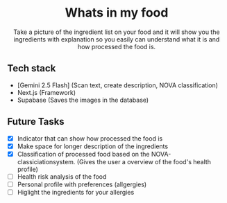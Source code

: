 <h1 align="center">Whats in my food</h1>

<p align="center">
  Take a picture of the ingredient list on your food and it will show you the ingredients with explanation so you easily can understand what it is and how processed the food is.
</p>

## Tech stack

- [Gemini 2.5 Flash] (Scan text, create description, NOVA classification)
- Next.js (Framework)
- Supabase (Saves the images in the database)

## Future Tasks

- [X] Indicator that can show how processed the food is
- [X] Make space for longer description of the ingredients
- [X] Classification of processed food based on the NOVA-classiciationsystem. (Gives the user a overview of the food's health profile)
- [ ] Health risk analysis of the food
- [ ] Personal profile with preferences (allgergies)
- [ ] Higlight the ingredients for your allergies
